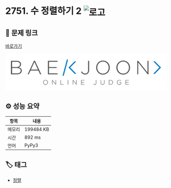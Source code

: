 # 2751. 수 정렬하기 2 <img src="https://d2gd6pc034wcta.cloudfront.net/tier/6.svg" alt="로고" height="32" style="vertical-align: middle;" />

## 🔗 문제 링크

[바로가기](https://www.acmicpc.net/problem/2751)

![백준 로고](../../images/boj.png)

## ⚙️ 성능 요약

| 항목   | 내용      |
| ------ | --------- |
| 메모리 | 199484 KB |
| 시간   | 892 ms    |
| 언어   | PyPy3     |

## 🏷️ 태그

- [정렬](https://www.acmicpc.net/problemset?sort=ac_desc&algo=97)
